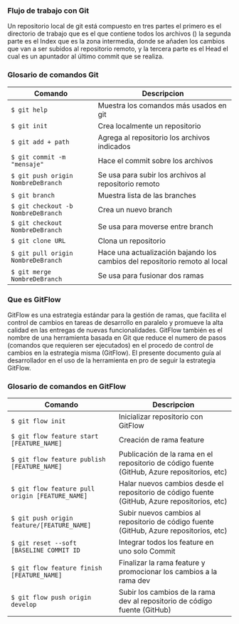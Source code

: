 ### Flujo de trabajo con Git

Un repositorio local de git está compuesto en tres partes el primero es el directorio de trabajo que es el que contiene todos los archivos () la segunda parte es el Index que es la zona intermedia, donde se añaden los cambios que van a ser subidos al repositorio remoto, y la tercera parte es el Head el cual es un apuntador al último commit que se realiza. 

### Glosario de comandos Git
                    
Comando | Descripcion
------------- | -------------
`$ git help`  | Muestra los comandos más usados en git
`$ git init`  | Crea localmente un repositorio
`$ git add + path ` | Agrega al repositorio los archivos indicados
`$ git commit -m "mensaje"` | Hace el commit sobre los archivos
`$ git push origin NombreDeBranch ` | Se usa para subir los archivos al repositorio remoto
`$ git branch ` | Muestra lista de las branches
`$ git checkout -b NombreDeBranch ` | Crea un nuevo branch
`$ git checkout NombreDeBranch ` | Se usa para moverse entre branch 
`$ git clone URL ` | Clona un repositorio
`$ git pull origin NombreDeBranch ` | Hace una actualización bajando los cambios del repositorio remoto al local
`$ git merge NombreDeBranch ` | Se usa para fusionar dos ramas
### Que es GitFlow

GitFlow es una estrategia estándar para la gestión de ramas, que facilita el control de cambios en tareas de desarrollo en paralelo y promueve la alta calidad en las entregas de nuevas funcionalidades. GitFlow también es el nombre de una herramienta basada en Git que reduce el numero de pasos (comandos que requieren ser ejecutados) en el procedo de control de cambios en la estrategia misma (GitFlow). El presente documento guía al desarrollador en el uso de la herramienta en pro de seguir la estrategia GitFlow.


### Glosario de comandos en GitFlow
                    
Comando | Descripcion
------------- | -------------
`$ git flow init`  | Inicializar repositorio con GitFlow
`$ git flow feature start [FEATURE_NAME]` | Creación de rama feature
`$ git flow feature publish [FEATURE_NAME]`| Publicación de la rama en el repositorio de código fuente (GitHub, Azure repositorios, etc)
`$ git flow feature pull origin [FEATURE_NAME]` | Halar nuevos cambios desde el repositorio de código fuente (GitHub, Azure repositorios, etc)
`$ git push origin feature/[FEATURE_NAME]` | Subir nuevos cambios al repositorio de código fuente (GitHub, Azure repositorios, etc)
`$ git reset --soft [BASELINE COMMIT ID` | Integrar todos los feature en uno solo Commit
`$ git flow feature finish [FEATURE_NAME]` | Finalizar la rama feature y promocionar los cambios a la rama dev
`$ git flow push origin develop` | Subir los cambios de la rama dev al repositorio de código fuente (GitHub)
